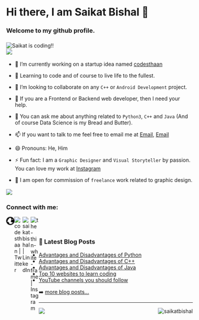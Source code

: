 # Hi there, I am Saikat Bishal 👋
### Welcome to my github profile.

<img src = "https://github.com/saikatbishal/Images-of-me/blob/master/banner-image.png" width ="500px" alt ="Saikat is coding!!" align = "middle"></img>
<br />
![](https://camo.githubusercontent.com/e95508d1d417e64aaa73df8f096ab766634ca921/68747470733a2f2f6b6f6d617265762e636f6d2f67687076632f3f757365726e616d653d7361696b617462697368616c266c6162656c3d50726f66696c652b56696577732b546f646179)



- 🔭 I’m currently working on a startup idea named [codesthaan](https://www.codesthaan.com)

- 🌱 Learning to code and of course to live life to the fullest.

- 👯 I’m looking to collaborate on any `C++` or `Android Development` project.

- 🤔 If you are a Frontend or Backend web developer, then I need your help.

- 💬 You can ask me about anything related to `Python3`, `C++` and `Java`
      (And of course Data Science is my Bread and Butter).
      
- 📫 If you want to talk to me feel free to email me at [Email](saikat.bishal786@gmail.com), [Email](saikatbishal@codesthaan.com)

- 😄 Pronouns:  He, Him

- ⚡ Fun fact: I am a `Graphic Designer` and `Visual Storyteller` by passion. You can love my work at [Instagram](https://www.instagram.com/the_thin_white_frame/)

- 🎁 I am open for commission of `freelance` work related to graphic design.

<img src="https://github.com/saikatbishal/Images-of-me/blob/master/hello-language.gif" align="center" style="width:50%;">
<br/>

### Connect with me:

[<img align="left" alt="saikatbishal.me" width="22px" src="https://raw.githubusercontent.com/iconic/open-iconic/master/svg/globe.svg" />][website]
[<img align="left" alt="codesthaan | Twitter" width="22px" src="https://cdn.jsdelivr.net/npm/simple-icons@v3/icons/twitter.svg" />][twitter]
[<img align="left" alt="saikat bishal | LinkedIn" width="22px" src="https://cdn.jsdelivr.net/npm/simple-icons@v3/icons/linkedin.svg" />][linkedin]
[<img align="left" alt="the-thin-white-frame | Instagram" width="22px" src="https://cdn.jsdelivr.net/npm/simple-icons@v3/icons/instagram.svg" />][instagram]

<br />
<br />

### 📕 Latest Blog Posts

<!-- BLOG-POST-LIST:START -->
- [Advantages and Disadvantages of Python](https://codesthaan.com/advantages-and-disadvantages-of-python-why-it-is-important/)
- [Advantages and Disadvantages of C++](https://codesthaan.com/pros-and-cons-of-c/)
- [Advantages and Disadvantages of Java](https://codesthaan.com/advantages-and-disadvantages-of-java-and-why-you-should-embrace-it/)
- [Top 10 websites to learn coding](https://codesthaan.com/my-top-10-websites-for-data-science/)
- [YouTube channels you should follow](https://codesthaan.com/youtube-channels-you-should-follow/)
<!-- BLOG-POST-LIST:END -->

➡️ [more blog posts...](https://codesthaan.com/blog/)

---
<img src = "https://github-readme-stats.vercel.app/api?username=saikatbishal&&show_icons=true&title_color=264067&icon_color=bb2acf&text_color=031240&bg_color=f2c6b6"></img>
<img align="right" src="https://camo.githubusercontent.com/dffc7d15f946496b2fbaa45f68bfdeb1cb0234d0/68747470733a2f2f6769746875622d726561646d652d73746174732e76657263656c2e6170702f6170692f746f702d6c616e67732f3f757365726e616d653d4d7573746166697a3034266c61796f75743d636f6d7061637426686964653d68746d6c" alt="saikatbishal" data-canonical-src="https://github-readme-stats.vercel.app/api/top-langs/?username=saikatbishal&amp;layout=compact&amp;hide=html" style="max-width:100%;">

[website]: https://codesthaan.com
[twitter]: https://twitter.com/codesthaan
[instagram]: https://www.instagram.com/the_thin_white_frame/
[linkedin]: https://linkedin.com/in/saikat-bishal-analyst/
